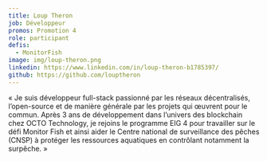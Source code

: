 ```yaml
---
title: Loup Theron
job: Développeur
promos: Promotion 4
role: participant
defis:
  - MonitorFish
image: img/loup-theron.png
linkedin: https://www.linkedin.com/in/loup-theron-b1785397/
github: https://github.com/louptheron
---
```

« Je suis développeur full-stack passionné par les réseaux décentralisés, l’open-source et de manière générale par les projets qui œuvrent pour le commun. Après 3 ans de développement dans l’univers des blockchain chez OCTO Technology, je rejoins le programme EIG 4 pour travailler sur le défi Monitor Fish et ainsi aider le Centre national de surveillance des pêches (CNSP) à protéger les ressources aquatiques en contrôlant notamment la surpêche. »